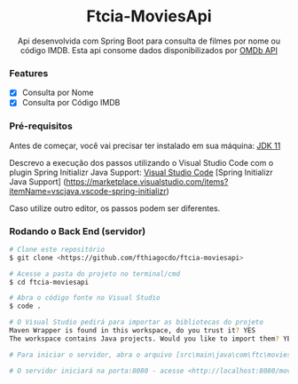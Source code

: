 <h1 align="center">Ftcia-MoviesApi</h1>

<p align="center">Api desenvolvida com Spring Boot para consulta de filmes por nome ou código IMDB. Esta api consome dados disponibilizados por <a href="omdbapi.com" target="_blank">OMDb API</a></p>

### Features

- [x] Consulta por Nome
- [x] Consulta por Código IMDB

### Pré-requisitos

Antes de começar, você vai precisar ter instalado em sua máquina:
[JDK 11](https://developers.redhat.com/products/openjdk/download) 

Descrevo a execução dos passos utilizando o Visual Studio Code com o plugin Spring Initializr Java Support:
[Visual Studio Code](https://code.visualstudio.com/)  [Spring Initializr Java Support] (https://marketplace.visualstudio.com/items?itemName=vscjava.vscode-spring-initializr)

Caso utilize outro editor, os passos podem ser diferentes.

### Rodando o Back End (servidor)

```bash
# Clone este repositório
$ git clone <https://github.com/fthiagocdo/ftcia-moviesapi>

# Acesse a pasta do projeto no terminal/cmd
$ cd ftcia-moviesapi

# Abra o código fonte no Visual Studio
$ code .

# O Visual Studio pedirá para importar as bibliotecas do projeto
Maven Wrapper is found in this workspace, do you trust it? YES
The workspace contains Java projects. Would you like to import them? YES

# Para iniciar o servidor, abra o arquivo [src\main\java\com\ftc\moviesapi\MoviesapiApplication.java] e clique em [<] no canto superior direito

# O servidor iniciará na porta:8080 - acesse <http://localhost:8080/movie/name/{name}> ou <http://localhost:8080/movie/id/{id}>
```
